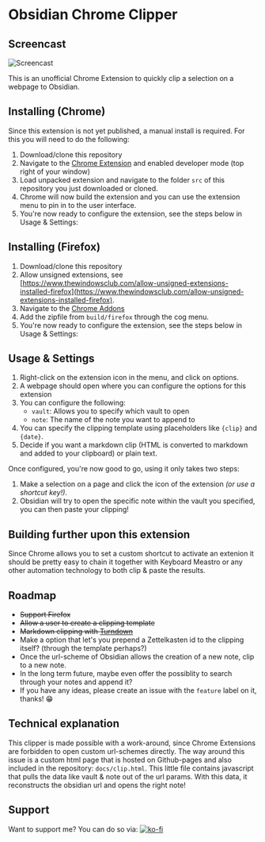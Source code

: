 # Obsidian Chrome Clipper

## Screencast

![Screencast](docs/demo.gif)

This is an unofficial Chrome Extension to quickly clip a selection on a webpage to Obsidian.

## Installing (Chrome)

Since this extension is not yet published, a manual install is required. For this you will need to do the following:

1.  Download/clone this repository
2.  Navigate to the [Chrome Extension](chrome://extensions) and enabled developer mode (top right of your window)
3.  Load unpacked extension and navigate to the folder `src` of this repository you just downloaded or cloned.
4.  Chrome will now build the extension and you can use the extension menu to pin in to the user interface.
5.  You're now ready to configure the extension, see the steps below in Usage & Settings:

## Installing (Firefox)

1.  Download/clone this repository
2.  Allow unsigned extensions, see [https://www.thewindowsclub.com/allow-unsigned-extensions-installed-firefox](https://www.thewindowsclub.com/allow-unsigned-extensions-installed-firefox).
3.  Navigate to the [Chrome Addons](about:addons) 
4.  Add the zipfile from `build/firefox` through the cog menu.
5.  You're now ready to configure the extension, see the steps below in Usage & Settings:

## Usage & Settings

1.  Right-click on the extension icon in the menu, and click on options.
2.  A webpage should open where you can configure the options for this extension
3.  You can configure the following:
    -   `vault`: Allows you to specify which vault to open
    -   `note`: The name of the note you want to append to
4.  You can specify the clipping template using placeholders like `{clip}` and `{date}`.
5.  Decide if you want a markdown clip (HTML is converted to markdown and added to your clipboard) or plain text.

Once configured, you're now good to go, using it only takes two steps:

1.  Make a selection on a page and click the icon of the extension _(or use a shortcut key!)_.
2.  Obsidian will try to open the specific note within the vault you specified, you can then paste your clipping!


## Building further upon this extension

Since Chrome allows you to set a custom shortcut to activate an extenion it should be pretty easy to chain it together with Keyboard Meastro or any other automation technology to both clip & paste the results.

## Roadmap

-   ~~Support Firefox~~
-   ~~Allow a user to create a clipping template~~
-   ~~Markdown clipping with [Turndown](https://github.com/domchristie/turndown)~~
-   Make a option that let's you prepend a Zettelkasten id to the clipping itself? (through the template perhaps?)
-   Once the url-scheme of Obsidian allows the creation of a new note, clip to a new note.
-   In the long term future, maybe even offer the possiblity to search through your notes and append it?
-   If you have any ideas, please create an issue with the `feature` label on it, thanks! 😁

## Technical explanation

This clipper is made possible with a work-around, since Chrome Extensions are forbidden to open custom url-schemes directly. The way around this issue is a custom html page that is hosted on Github-pages and also included in the repository: `docs/clip.html`. This little file contains javascript that pulls the data like vault & note out of the url params. With this data, it reconstructs the obsidian url and opens the right note!

## Support

Want to support me? You can do so via: [![ko-fi](https://www.ko-fi.com/img/githubbutton_sm.svg)](https://ko-fi.com/R6R62KRKX)